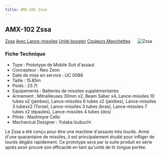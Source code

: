 ```yaml
---
title: AMX-102 Zssa
---
```


AMX-102 Zssa
------------


[Zssa](javascript:change_image_m('images/stories/saga/gundamzz/mechas/neozeon/amx-102-msonly.png');) [Avec Lance-missiles](javascript:change_image_m('images/stories/saga/gundamzz/mechas/neozeon/amx-102.png');) [Unité booster](javascript:change_image_m('images/stories/saga/gundamzz/mechas/neozeon/amx-102-ma-booster.png');) [Couleurs Manchettes](javascript:change_image_m('images/stories/saga/unicorn/mechas/neozeon/amx-102-zssa.png');)      ![Zssa](/images/stories/saga/gundamzz/mechas/neozeon/amx-102-msonly.png)    


### Fiche Technique


- Type : Prototype de Mobile Suit d'assaut  
- Concepteur : Neo Zeon  
- Date de mise en service : UC 0088  
- Taille : 15.85m  
- Poids : 23.7t  
- Equipements : Batteries de missiles supplémentaires  
- Armement : Mitrailleuses 30mm x2, Beam Saber x4, Lance-missiles 10 tubes x2 (jambes), Lance-missiles 6 tubes x2 (jambes), Lance-missiles 3 tubesx2 (Torse), Lance-missiles 3 tubes (bras), Lance-missiles 7 tubes x2 (épaules), Lance-missiles 4 tubes (dos)  
- Pilote : Mashmyre Cello  
- Mechanical Designer : Yutaka Izubuchi  
  
Le Zssa a été conçu pour être une machine d'assauts très lourds. Armé d'une quarantaine de missiles, il est principalement étudié pour infliger de lourds dégâts rapidement. Ce prototype sera par la suite produit en série après avoir prouvé son efficacité en tant qu'unité de tir longue portée.

